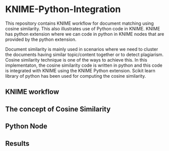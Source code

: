# KNIME-Python-Integration
This repository contains KNIME workflow for document matching using cosine similarity. This also illustrates use of Python code in KNIME. KNIME has python extension where we can code in python in KNIME nodes that are provided by the python extension.

Document similarity is mainly used in scenarios where we need to cluster the documents having similar topic/content together or to detect plagiarism. Cosine similarity technique is one of the ways to achieve this.
In this implementaton, the cosine similarity code is written in python and this code is integrated with KNIME using the KNIME Python extension. Scikit learn library of python has been used for computing the cosine similarity.


<H2>KNIME workflow</H2>





<H2>The concept of Cosine Similarity</H2>



<H2>Python Node</H2>



<H2>Results</H2>
